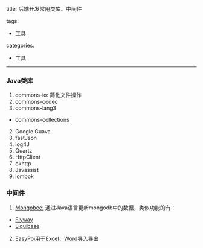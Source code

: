 title: 后端开发常用类库、中间件

tags:
  - 工具

categories:
  - 工具

---
### Java类库
1. commons-io: 简化文件操作
5. commons-codec
6. commons-lang3
-  commons-collections
2. Google Guava
3. fastJson
4. log4J
7. Quartz
8. HttpClient
9. okhttp
10. Javassist
11. lombok

### 中间件

1. [Mongobee:](https://github.com/mongobee/mongobee) 通过Java语言更新mongodb中的数据，类似功能的有：
  - [Flyway](https://flywaydb.org/)
  - [Liquibase](https://github.com/liquibase)
2. [EasyPoi用于Excel、Word导入导出](http://easypoi.mydoc.io/#text_221144)